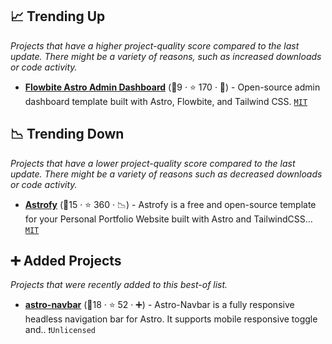 ## 📈 Trending Up

_Projects that have a higher project-quality score compared to the last update. There might be a variety of reasons, such as increased downloads or code activity._

- <b><a href="https://github.com/themesberg/flowbite-astro-admin-dashboard">Flowbite Astro Admin Dashboard</a></b> (🥇9 ·  ⭐ 170 · 🐣) - Open-source admin dashboard template built with Astro, Flowbite, and Tailwind CSS. <code><a href="http://bit.ly/34MBwT8">MIT</a></code>

## 📉 Trending Down

_Projects that have a lower project-quality score compared to the last update. There might be a variety of reasons such as decreased downloads or code activity._

- <b><a href="https://github.com/manuelernestog/astrofy">Astrofy</a></b> (🥈15 ·  ⭐ 360 · 📉) - Astrofy is a free and open-source template for your Personal Portfolio Website built with Astro and TailwindCSS... <code><a href="http://bit.ly/34MBwT8">MIT</a></code>

## ➕ Added Projects

_Projects that were recently added to this best-of list._

- <b><a href="https://github.com/surjithctly/astro-navbar">astro-navbar</a></b> (🥇18 ·  ⭐ 52 · ➕) - Astro-Navbar is a fully responsive headless navigation bar for Astro. It supports mobile responsive toggle and.. <code>❗Unlicensed</code>

